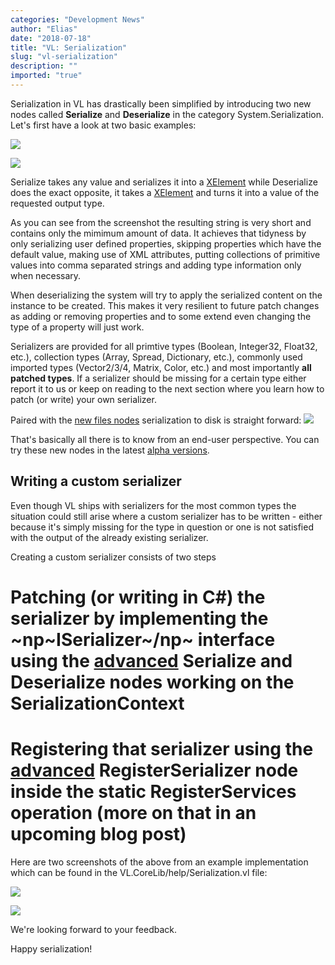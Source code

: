 ```yaml
---
categories: "Development News"
author: "Elias"
date: "2018-07-18"
title: "VL: Serialization"
slug: "vl-serialization"
description: ""
imported: "true"
---
```



Serialization in VL has drastically been simplified by introducing two new nodes called **Serialize** and **Deserialize** in the category System.Serialization.
Let's first have a look at two basic examples:

![](Serialization_ADSR.PNG) 

![](Serialization_Spread.PNG) 

Serialize takes any value and serializes it into a [XElement](https://msdn.microsoft.com/en-us/library/system.xml.linq.xelement(v=vs.110).aspx) while Deserialize does the exact opposite, it takes a [XElement](https://msdn.microsoft.com/en-us/library/system.xml.linq.xelement(v=vs.110).aspx) and turns it into a value of the requested output type.

As you can see from the screenshot the resulting string is very short and contains only the mimimum amount of data. It achieves that tidyness by only serializing user defined properties, skipping properties which have the default value, making use of XML attributes, putting collections of primitive values into comma separated strings and adding type information only when necessary.

When deserializing the system will try to apply the serialized content on the instance to be created. This makes it very resilient to future patch changes as adding or removing properties and to some extend even changing the type of a property will just work.

Serializers are provided for all primtive types (Boolean, Integer32, Float32, etc.), collection types (Array, Spread, Dictionary, etc.), commonly used imported types (Vector2/3/4, Matrix, Color, etc.) and most importantly **all patched types**. If a serializer should be missing for a certain type either report it to us or keep on reading to the next section where you learn how to patch (or write) your own serializer.

Paired with the [new files nodes](/blog/2018/vl-improved-file-io) serialization to disk is straight forward:
![](Serialization_ToDisk.PNG) 

That's basically all there is to know from an end-user perspective. You can try these new nodes in the latest [alpha versions](https://vvvv.org/downloads/previews).

##  Writing a custom serializer
Even though VL ships with serializers for the most common types the situation could still arise where a custom serializer has to be written - either because it's simply missing for the type in question or one is not satisfied with the output of the already existing serializer.

Creating a custom serializer consists of two steps
# Patching (or writing in C#) the serializer by implementing the **~np~ISerializer<T>~/np~** interface using the [advanced](/blog/2018/vl-corelib-cleanup) **Serialize** and **Deserialize** nodes working on the **SerializationContext**
# Registering that serializer using the [advanced](/blog/2018/vl-corelib-cleanup) **RegisterSerializer** node inside the static **RegisterServices** operation (more on that in an upcoming blog post)

Here are two screenshots of the above from an example implementation which can be found in the VL.CoreLib/help/Serialization.vl file:

![](Serialization_CustomImplementation.PNG) 

![](Serialization_CustomRegistration.PNG) 

We're looking forward to your feedback.

Happy serialization!